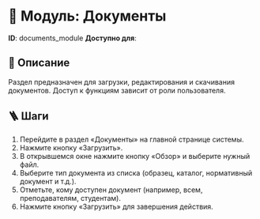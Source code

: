 # 📘 Модуль: Документы
**ID**: documents_module
**Доступно для**: 

## 📝 Описание
Раздел предназначен для загрузки, редактирования и скачивания документов. Доступ к функциям зависит от роли пользователя.

## 🪜 Шаги
1. Перейдите в раздел «Документы» на главной странице системы.
2. Нажмите кнопку «Загрузить».
3. В открывшемся окне нажмите кнопку «Обзор» и выберите нужный файл.
4. Выберите тип документа из списка (образец, каталог, нормативный документ и т.д.).
5. Отметьте, кому доступен документ (например, всем, преподавателям, студентам).
6. Нажмите кнопку «Загрузить» для завершения действия.
